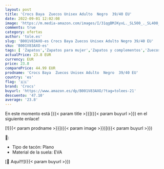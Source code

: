 ```yaml
---
layout: post
title: 'Crocs Baya  Zuecos Unisex Adulto  Negro  39/40 EU'
date: 2022-09-01 12:02:08
image: 'https://m.media-amazon.com/images/I/31qgBMJKyxL._SL500_._SL400_.jpg'
comments: true
category: ofertas
author: 'tole.es'
slug: 'B001V83AXO-es Crocs Baya Zuecos Unisex Adulto Negro 39/40 EU'
sku: 'B001V83AXO-es'
tags: [ 'Zapatos','Zapatos para mujer','Zapatos y complementos','Zuecos de mujer','Zuecos y mules de mujer','crocs','zuecos','🇪🇸', ]
actualPrice: 23.8 EUR
currency: EUR
price: 23.8
comparePrice: 44.99 EUR
prodname: 'Crocs Baya  Zuecos Unisex Adulto  Negro  39/40 EU'
country: 'es'
flag: '🇪🇸'
brand: 'Crocs'
buyurl: 'https://www.amazon.es/dp/B001V83AXO/?tag=tolees-21'
descuento: '47.10'
average: '23.8'
---
```


En este momento está [{{< param title >}}]({{< param buyurl >}}) en el siguiente enlace!

[![{{< param prodname >}}]({{< param image >}})]({{< param buyurl >}})

🔎:

- Tipo de tacón: Plano
- Material de la suela: EVA

[🛒 Aquí!!!]({{< param buyurl >}})
